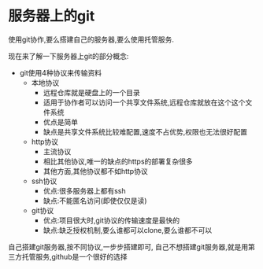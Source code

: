 # 服务器上的git

使用git协作,要么搭建自己的服务器,要么使用托管服务.

现在来了解一下服务器上git的部分概念:
- git使用4种协议来传输资料
    - 本地协议
        - 远程仓库就是硬盘上的一个目录
        - 适用于协作者可以访问一个共享文件系统,远程仓库就放在这个这个文件系统
        - 优点是简单
        - 缺点是共享文件系统比较难配置,速度不占优势,权限也无法很好配置
    - http协议
        - 主流协议
        - 相比其他协议,唯一的缺点的https的部署复杂很多
        - 其他方面,其他协议都不如http协议
    - ssh协议
        - 优点:很多服务器上都有ssh
        - 缺点:不能匿名访问(即使仅仅是读)
    - git协议
        - 优点:项目很大时,git协议的传输速度是最快的
        - 缺点:缺乏授权机制,要么谁都可以clone,要么谁都不可以

自己搭建git服务器,按不同协议,一步步搭建即可,
自己不想搭建git服务器,就是用第三方托管服务,github是一个很好的选择


